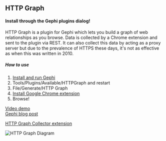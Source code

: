## HTTP Graph
#### Install through the Gephi plugins dialog!

HTTP Graph is a plugin for Gephi which lets you build a graph of web relationships as you browse.  Data is collected by a Chrome extension and sent to the plugin via REST.  It can also collect this data by acting as a proxy server but due to the prevalence of HTTPS these days, it's not as effective as when this was written in 2010.

##### How to use
1. [Install and run Gephi](https://gephi.org/)
2. Tools/Plugins/Available/HTTPGraph and restart
3. File/Generate/HTTP Graph
4. [Install Google Chrome extension](https://chrome.google.com/webstore/detail/http-graph-collector/lkkdeokncfjlinldgikoabgknklnnkoe)
5. Browse!

[Video demo](https://vimeo.com/18591468)    
[Gephi blog post](https://gephi.wordpress.com/2011/02/21/the-http-graph-plugin/)

[HTTP Graph Collector extension](https://chrome.google.com/webstore/detail/http-graph-collector/lkkdeokncfjlinldgikoabgknklnnkoe)

![HTTP Graph Diagram](https://cdn.rawgit.com/phreakocious/gephi-plugins/master/modules/HttpGraph/HTTPGraph.svg)
